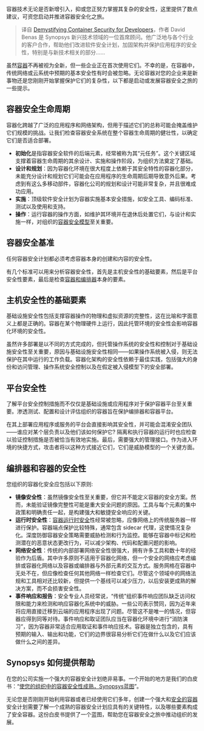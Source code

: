 <!--
title: 开发者容器安全使用指南
cover: https://cdn.thenewstack.io/media/2023/11/1978fcc0-containers-1024x683.jpg
-->

容器技术无论是否新增引入，抑或您正努力掌握其复杂的安全性，这里提供了数点建议，可资您启动并推进容器安全化之旅。

> 译自 [Demystifying Container Security for Developers](https://thenewstack.io/demystifying-container-security-for-developers/)，作者 David Benas 是 Synopsys 新兴技术领域的一位首席顾问。他广泛地与各个行业的客户合作，帮助他们改进软件安全计划，加固架构并保护应用程序的安全性，特别是与新技术相关的部分......

虽然[容器](https://thenewstack.io/containers/)不再被视为全新，但一些企业正在首次使用它们。不幸的是，在容器中，传统网络或云系统中预期的基本安全性有时会被忽略。无论容器对您的企业来是新事物还是您刚刚开始掌握保护它们的复杂性，以下都是启动或发展容器安全之旅的一些提示。

## 容器安全生命周期

容器化跨越了广泛的应用程序和网络架构，但用于描述它们的总称可能会掩盖维护它们规模的挑战。让我们检查容器安全系统在整个容器生命周期的健壮性，以确定它们是否适合部署。

- **初始化**是指容器安全软件的后端元素，经常被称为其“元任务”。这个关键区域支撑着容器生命周期的其余设计、实施和操作阶段，为组织方法奠定了基础。
- **设计和规划**：因为容器化环境在很大程度上依赖于其安全特性的容器化部分，未能充分设计和规划它们可能会在应用程序的生命周期后期导致意外后果。考虑到有这么多移动部件，容器化公司的规划和设计可能非常复杂，并且很难成功应用。
- **实施**：顶级软件安全计划为容器实施基本安全措施，如安全工具、编码标准、测试以及使用和支持。
- **操作**：运行容器的操作方面，如维护其环境并在退休后处置它们，与设计和实施一样，对组织的[容器安全模型](https://thenewstack.io/the-container-security-maturity-model-a-step-by-step-approach-to-cloud-native-security/)至关重要。

## 容器安全基准

任何容器安全计划都必须考虑容器本身的创建和内容的安全性。

有几个标准可以用来分析容器安全性，首先是主机安全性的基础要素，然后是平台安全性要素，最后是检查[容器和编排器](https://thenewstack.io/what-is-container-orchestration/)本身的要素。

## 主机安全性的基础要素

基础设施安全性包括支撑容器操作的物理和虚拟资源的完整性，这在比喻和字面意义上都是正确的。容器在某个物理硬件上运行，因此托管环境的安全性会影响容器化环境的安全性。

虽然许多部署是以不同的方式完成的，但托管操作系统的安全性和控制对于基础设施安全性至关重要，原因与基础设施安全性相同——如果操作系统被入侵，则无法保护在其中运行的工作负载。容器化架构的安全性依赖于最佳实践，包括强大的身份和访问管理、操作系统安全控制以及在假定被入侵模型下的安全部署。

## 平台安全性

了解平台安全控制措施而不仅仅是基础设施或应用程序对于保护容器平台至关重要。渗透测试、配置和设计评估组织的容器旨在保护编排器和容器平台。

在其上部署应用程序或服务的平台会直接影响其安全性，并可能会混淆安全团队——谁应对某个层负责以及他们该如何保护它? 隔离和执行容器的运行时也应检查以验证控制措施是否被恰当有效地实施。最后，需要强大的管理接口。作为进入环境的快捷方式，攻击者将以这种方式接近它们，它们是威胁模型的一个关键方面。

## 编排器和容器的安全性

您组织的容器化安全应包括以下原则:

- **镜像安全性**：虽然镜像安全性至关重要，但它并不能定义容器的安全方案。然而，未能验证镜像完整性可能是重大安全问题的原因。工具与每个元素的集中政策和明确责任一起，是构建强大和敏捷安全响应的关键。
- **运行时安全性**：[容器运行时安全](https://thenewstack.io/container-security-and-the-importance-of-secure-runtimes/)性经常被忽略，应像网络上的传统服务器一样进行保护。容器端点保护比较特殊，通常包含 sidecar 代理，这使情况复杂化。深度防御容器安全策略需要威胁检测和行为监控。能够在容器中标记和检测潜在的恶意状态更改行为，可以减少架构、代码和配置问题的影响。
- **网络安全性**：传统的内部部署网络安全性很强大，拥有许多工具和数十年的经验作为后盾。其中许多原则不适用于容器化网络，但一个安全的网络应考虑编排或容器化网络以及容器或编排器与外部元素的交互方式。服务网格在容器中无处不在，但应像检查任何其他网络一样检查它们。尽管这个领域中的网络法规和工具相对还比较新，但提供一个基线可以减少压力，以后安装更成熟的解决方案，而不会损害安全性。
- **事件响应和报告**：安全专业人员经常说，“传统”组织事件响应团队缺乏访问权限和能力来检测和响应容器化系统中的威胁。一些公司表示赞同，因为近年来将应用直接迁移到云端的应用程序出现了问题。尽管这不是唯一的情况，但容器应得到同等对待。事件响应和取证团队应当在容器化环境中进行“消防演习”，因为容器非常适合应用取证和事件响应技术。容器是独立包含的，具有预期的输入、输出和功能，它们的边界很容易分析它们在做什么以及它们应该做什么之间的差异。

## Synopsys 如何提供帮助

在您的公司实施一个强大的容器安全计划绝非易事。一个开始的地方是我们的白皮书：“[使您的组织中的容器安全性成熟，Synopsys蓝图](https://www.synopsys.com/software-integrity/resources/white-papers/maturing-container-security.html)”。

无论您是否刚刚开始利用容器或者已经使用它们多年，创建一个强大和[安全的容器](https://thenewstack.io/the-key-principles-of-container-security/)安全计划需要了解一个成熟的容器安全计划应具有的关键特性，以及哪些要素构成了安全容器。这份白皮书提供了一个蓝图，帮助您在容器安全之旅中推动组织的发展。
